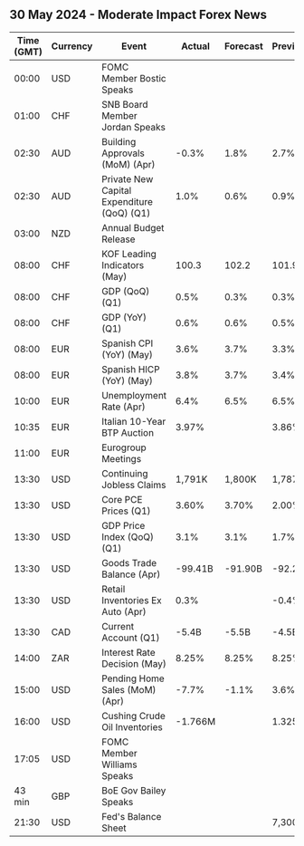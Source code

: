 ## 30 May 2024 - Moderate Impact Forex News

| Time (GMT) | Currency | Event | Actual | Forecast | Previous |
|------|----------|-------|--------|----------|----------|
| 00:00 | USD | FOMC Member Bostic Speaks |  |  |  |
| 01:00 | CHF | SNB Board Member Jordan Speaks |  |  |  |
| 02:30 | AUD | Building Approvals (MoM) (Apr) | -0.3% | 1.8% | 2.7% |
| 02:30 | AUD | Private New Capital Expenditure (QoQ) (Q1) | 1.0% | 0.6% | 0.9% |
| 03:00 | NZD | Annual Budget Release |  |  |  |
| 08:00 | CHF | KOF Leading Indicators (May) | 100.3 | 102.2 | 101.9 |
| 08:00 | CHF | GDP (QoQ) (Q1) | 0.5% | 0.3% | 0.3% |
| 08:00 | CHF | GDP (YoY) (Q1) | 0.6% | 0.6% | 0.5% |
| 08:00 | EUR | Spanish CPI (YoY) (May) | 3.6% | 3.7% | 3.3% |
| 08:00 | EUR | Spanish HICP (YoY) (May) | 3.8% | 3.7% | 3.4% |
| 10:00 | EUR | Unemployment Rate (Apr) | 6.4% | 6.5% | 6.5% |
| 10:35 | EUR | Italian 10-Year BTP Auction | 3.97% |  | 3.86% |
| 11:00 | EUR | Eurogroup Meetings |  |  |  |
| 13:30 | USD | Continuing Jobless Claims | 1,791K | 1,800K | 1,787K |
| 13:30 | USD | Core PCE Prices (Q1) | 3.60% | 3.70% | 2.00% |
| 13:30 | USD | GDP Price Index (QoQ) (Q1) | 3.1% | 3.1% | 1.7% |
| 13:30 | USD | Goods Trade Balance (Apr) | -99.41B | -91.90B | -92.29B |
| 13:30 | USD | Retail Inventories Ex Auto (Apr) | 0.3% |  | -0.4% |
| 13:30 | CAD | Current Account (Q1) | -5.4B | -5.5B | -4.5B |
| 14:00 | ZAR | Interest Rate Decision (May) | 8.25% | 8.25% | 8.25% |
| 15:00 | USD | Pending Home Sales (MoM) (Apr) | -7.7% | -1.1% | 3.6% |
| 16:00 | USD | Cushing Crude Oil Inventories | -1.766M |  | 1.325M |
| 17:05 | USD | FOMC Member Williams Speaks |  |  |  |
| 43 min | GBP | BoE Gov Bailey Speaks |  |  |  |
| 21:30 | USD | Fed's Balance Sheet |  |  | 7,300B |
